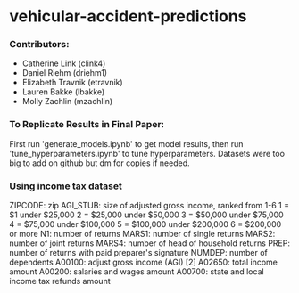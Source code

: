 # vehicular-accident-predictions

### Contributors:

 - Catherine Link (clink4)
 - Daniel Riehm (driehm1)
 - Elizabeth Travnik (etravnik)
 - Lauren Bakke (lbakke)
 - Molly Zachlin (mzachlin)

### To Replicate Results in Final Paper: 
First run 'generate_models.ipynb' to get model results, then run 'tune_hyperparameters.ipynb' to tune hyperparameters. Datasets were too big to add on github but dm for copies if needed.
 
### Using income tax dataset
ZIPCODE: zip
AGI_STUB: size of adjusted gross income, ranked from 1-6 
    1 = $1 under $25,000
    2 = $25,000 under $50,000
    3 = $50,000 under $75,000
    4 = $75,000 under $100,000
    5 = $100,000 under $200,000
    6 = $200,000 or more
N1: number of returns
MARS1: number of single returns
MARS2: number of joint returns
MARS4: number of head of household returns
PREP: number of returns with paid preparer's signature
NUMDEP: number of dependents
A00100:	adjust gross income (AGI) \[2\]
A02650:	total income amount
A00200:	salaries and wages amount
A00700:	state and local income tax refunds amount

